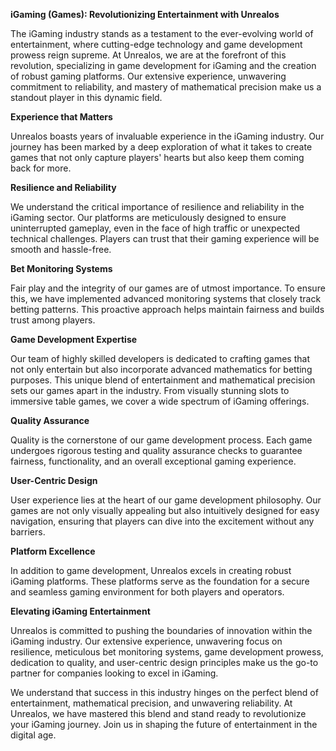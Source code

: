 **iGaming (Games): Revolutionizing Entertainment with Unrealos**

The iGaming industry stands as a testament to the ever-evolving world of entertainment, where cutting-edge technology and game development prowess reign supreme. At Unrealos, we are at the forefront of this revolution, specializing in game development for iGaming and the creation of robust gaming platforms. Our extensive experience, unwavering commitment to reliability, and mastery of mathematical precision make us a standout player in this dynamic field.

**Experience that Matters**

Unrealos boasts years of invaluable experience in the iGaming industry. Our journey has been marked by a deep exploration of what it takes to create games that not only capture players' hearts but also keep them coming back for more.

**Resilience and Reliability**

We understand the critical importance of resilience and reliability in the iGaming sector. Our platforms are meticulously designed to ensure uninterrupted gameplay, even in the face of high traffic or unexpected technical challenges. Players can trust that their gaming experience will be smooth and hassle-free.

**Bet Monitoring Systems**

Fair play and the integrity of our games are of utmost importance. To ensure this, we have implemented advanced monitoring systems that closely track betting patterns. This proactive approach helps maintain fairness and builds trust among players.

**Game Development Expertise**

Our team of highly skilled developers is dedicated to crafting games that not only entertain but also incorporate advanced mathematics for betting purposes. This unique blend of entertainment and mathematical precision sets our games apart in the industry. From visually stunning slots to immersive table games, we cover a wide spectrum of iGaming offerings.

**Quality Assurance**

Quality is the cornerstone of our game development process. Each game undergoes rigorous testing and quality assurance checks to guarantee fairness, functionality, and an overall exceptional gaming experience.

**User-Centric Design**

User experience lies at the heart of our game development philosophy. Our games are not only visually appealing but also intuitively designed for easy navigation, ensuring that players can dive into the excitement without any barriers.

**Platform Excellence**

In addition to game development, Unrealos excels in creating robust iGaming platforms. These platforms serve as the foundation for a secure and seamless gaming environment for both players and operators.

**Elevating iGaming Entertainment**

Unrealos is committed to pushing the boundaries of innovation within the iGaming industry. Our extensive experience, unwavering focus on resilience, meticulous bet monitoring systems, game development prowess, dedication to quality, and user-centric design principles make us the go-to partner for companies looking to excel in iGaming.

We understand that success in this industry hinges on the perfect blend of entertainment, mathematical precision, and unwavering reliability. At Unrealos, we have mastered this blend and stand ready to revolutionize your iGaming journey. Join us in shaping the future of entertainment in the digital age.

